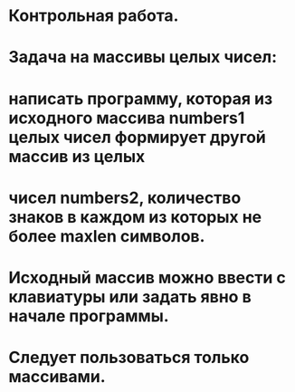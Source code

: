 # Контрольная работа.
# Задача на массивы целых чисел:
# написать программу, которая из исходного массива numbers1 целых чисел формирует другой массив из целых 
# чисел numbers2, количество знаков в каждом из которых не более maxlen символов.
# Исходный массив можно ввести с клавиатуры или задать явно в начале программы.
# Следует пользоваться только массивами.
